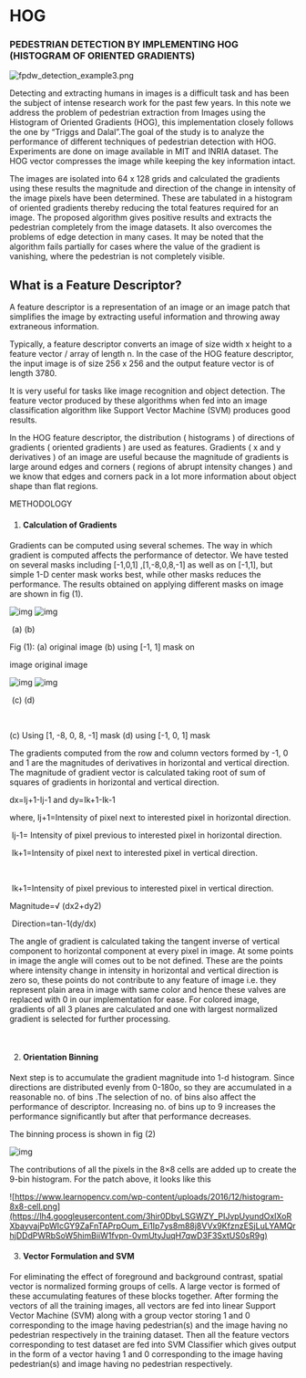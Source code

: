 # HOG

### PEDESTRIAN DETECTION BY IMPLEMENTING HOG (HISTOGRAM OF ORIENTED GRADIENTS)

![fpdw_detection_example3.png](https://lh6.googleusercontent.com/17JvaqGJcq0AB1UzjqtQ2h2XMJFGaH8cB4OYlWeisIFT-l5BYgEcjSQX9agRTAko7OQ085H2ll912rmV6FWugZBYH9pA9WqZjO6k_kgaYxWTc7fOqCWHTw_vuzVZZ7MVKZzJiOuNy2YodnkieA)

Detecting and extracting humans in images is a difficult task and has been the subject of intense research work for the past few years. In this note we address the problem of pedestrian extraction from Images using the Histogram of Oriented Gradients (HOG), this implementation closely follows the one by “Triggs and Dalal”.The goal of the study is to analyze the performance of different techniques of pedestrian detection with HOG. Experiments are done on image available in MIT and INRIA dataset. The HOG vector compresses the image while keeping the key information intact.

The images are isolated into 64 x 128 grids and calculated the gradients using these results the magnitude and direction of the change in intensity of the image pixels have been determined. These are tabulated in a histogram of oriented gradients thereby reducing the total features required for an image. The proposed algorithm gives positive results and extracts the pedestrian completely from the image datasets. It also overcomes the problems of edge detection in many cases. It may be noted that the algorithm fails partially for cases where the value of the gradient is vanishing, where the pedestrian is not completely visible.

##  

## What is a Feature Descriptor?

A feature descriptor is a representation of an image or an image patch that simplifies the image by extracting useful information and throwing away extraneous information.

Typically, a feature descriptor converts an image of size width x height to a feature vector / array of length n. In the case of the HOG feature descriptor, the input image is of size 256 x 256 and the output feature vector is of length 3780.

It is very useful for tasks like image recognition and object detection. The feature vector produced by these algorithms when fed into an image classification algorithm like Support Vector Machine (SVM) produces good results.

In the HOG feature descriptor, the distribution ( histograms ) of directions of gradients ( oriented gradients ) are used as features. Gradients ( x and y derivatives ) of an image are useful because the magnitude of gradients is large around edges and corners ( regions of abrupt intensity changes ) and we know that edges and corners pack in a lot more information about object shape than flat regions.

METHODOLOGY

1. #### Calculation of Gradients

Gradients can be computed using several schemes. The way in which gradient is computed affects the performance of detector. We have tested on several masks including [-1,0,1] ,[1,-8,0,8,-1] as well as on [-1,1], but simple 1-D center  mask works best, while other masks reduces the performance. The results obtained on applying different masks on image are shown in fig (1).

![img](https://lh6.googleusercontent.com/oVU9vqBtcFDr7ehW44ddQLyoSdWz0dVKBJi5V11zhum_gvR2rCprlcK_oQVeTp9lVznCPS-xBsYNkeFnYW5XZ_kjhpP63BzNpE0Rbuknmi5Ar-D-Mm5R1jw-YZ9LlVnSxasr_FWzbltUR4ZacQ)              ![img](https://lh6.googleusercontent.com/DucixPmi_rdgVjJ_kYt6hY_7p-NOHcaeTVQsKDJxk8ty-KZ_8e79TLi4yGwf1ZPXnzaP709DTrAdC9bdzprgHngsHJyJXm8KH0D_cbzbSP6ZLmL8XRuEBCVKfaBYalwhonK4uTDBSLZc0b7how)

​                              (a)                                                                       (b)

Fig (1):  (a) original image    (b) using [-1, 1] mask on  

image original image

![img](https://lh6.googleusercontent.com/2ePA3DHIxJvTi9EQCgxeV7oqEGsBG0cvEhH-16M3Rxytgavw6xwU_vZ4DhQNqKgueip-X9fmg0Hq6Hvyqt8t2ZRkrf8PUW5nonVc5eDIQ3mwL7MQghR-v_w-pgTVKRqTlleCR-powD4Up_FZIg)                              ![img](https://lh3.googleusercontent.com/fLFr5EbHD3GFwdXjG6TDrtreiZo8_Xh5Fid7nf1YrwaBY8aP8L7ZthzzkjFmBVbnDoKSCyuUgqDSHV4E8UC6jnzIXIvt8AfV997QVvZy3aOxkp5QFF46S8NTHce63ddDxH4uWvs1c2a_GUluSg)  

​                               (c)                                                                                         (d)

​                        

(c) Using [1, -8, 0, 8, -1] mask    (d) using [-1, 0, 1] mask

The gradients computed from the row and column vectors formed by -1, 0 and 1 are the magnitudes of derivatives in horizontal and vertical direction. The magnitude of gradient vector is calculated taking root of sum of squares of gradients in horizontal and vertical direction.

dx=Ij+1-Ij-1    and    dy=Ik+1-Ik-1

where, Ij+1=Intensity of pixel next to interested pixel in horizontal direction.

​                Ij-1= Intensity of pixel previous to interested pixel in horizontal direction.

​                Ik+1=Intensity of pixel next to interested pixel in vertical direction.

​           

​          Ik+1=Intensity of pixel previous to interested pixel in vertical direction.

Magnitude=√ (dx2+dy2)

​                                             Direction=tan-1(dy/dx)

The angle of gradient is calculated taking the tangent inverse of vertical component to horizontal component at every pixel in image. At some points in image the angle will comes out to be not defined. These are the points where intensity change in intensity in horizontal and vertical direction is zero so, these points do not contribute to any feature of image i.e. they represent plain area in image with same color and hence these valves are replaced with 0 in our implementation for ease. For colored image, gradients of all 3 planes are calculated and one with largest normalized gradient is selected for further processing.

​           

2. #### Orientation Binning

Next step is to accumulate the gradient magnitude into 1-d histogram. Since directions are distributed evenly from 0-180o, so they are accumulated in a reasonable no. of bins .The selection of no. of bins also affect the performance of descriptor. Increasing no. of bins up to 9 increases the performance significantly but after that performance decreases.

The binning process is shown in fig (2)

![img](https://lh6.googleusercontent.com/eV0bB5lsoi_fDZdwqDTz_vBwTFkefgKmiH2FnHO-uQWYV2kZ15x9Y2fwCmzJ0oTimcVcHkJoWDLzQGLUL8KgTlXxjhkqZcyPgsjYZFNsXM7NFIlYZPoPGVRbDblLimKcC1LG34RpfHLSGH7Kwg)

The contributions of all the pixels in the 8×8 cells are added up to create the 9-bin histogram. For the patch above, it looks like this

![https://www.learnopencv.com/wp-content/uploads/2016/12/histogram-8x8-cell.png](https://lh4.googleusercontent.com/3hir0DbyLSGWZY_PIJvpUyundOxIXoRXbayvajPpWIcGY9ZaFnTAPrpOum_Ei1Ip7ys8m88j8VVx9KfznzESjLuLYAMQrhjDDdPWRbSoW5himBiiW1fvpn-0vmUtyJuqH7qwD3F3SxtUS0sR9g)

3. #### Vector Formulation and SVM

For eliminating the effect of foreground and background contrast, spatial vector is normalized forming groups of cells. A large vector is formed of these accumulating features of these blocks together. After forming the vectors of all the training images, all vectors are fed into linear Support Vector Machine (SVM) along with a group vector storing 1 and 0 corresponding to the image having pedestrian(s) and the image having no pedestrian respectively in the training dataset. Then all the feature vectors corresponding to test dataset are fed into SVM Classifier which gives output in the form of a vector having 1 and 0 corresponding to the image having pedestrian(s) and image having no pedestrian respectively.